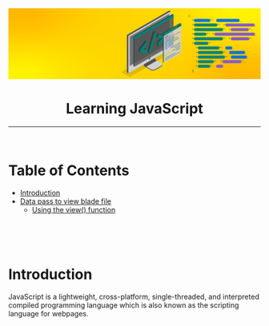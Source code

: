 <!--markdown tutorial-->


<img src="/JavaScript_Introduction/img/js-banner.png"  title="JavaScript_Introduction"/>

<h1 style="text-align: center;"> Learning JavaScript</h1>

---
  <br/>

# Table of Contents

- [Introduction](#introduction)
- [Data pass to view blade file](#data-pass)
  - [Using the view() function](#view-function)


<br/>
<br/>
<br/>

# Introduction <a name="introduction"></a>

<p>JavaScript is a lightweight, cross-platform, single-threaded, and interpreted compiled programming language which is also known as the scripting language for webpages.</p> 



<!-- all link is here -->

<br/>
<br/>
<br/>

